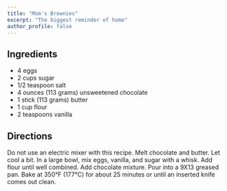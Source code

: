 ```yaml
---
title: "Mom's Brownies"
excerpt: "The biggest reminder of home"
author_profile: false
---
```



## Ingredients

* 4 eggs
* 2 cups sugar
* 1/2 teaspoon salt
* 4 ounces (113 grams) unsweetened chocolate
* 1 stick (113 grams) butter
* 1 cup flour
* 2 teaspoons vanilla

## Directions

Do not use an electric mixer with this recipe. Melt chocolate and butter. Let cool a bit. In a large bowl, mix eggs, vanilla, and sugar with a whisk. Add flour until well combined. Add chocolate mixture. Pour into a 9X13 greased pan. Bake at 350°F (177°C) for about 25 minutes or until an inserted knife comes out clean.
